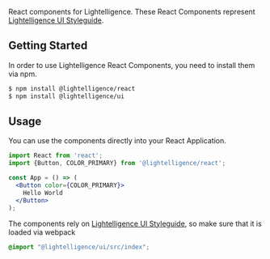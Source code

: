 
React components for Lightelligence. These React Components represent [Lightelligence
UI Styleguide](https://developers.lightelligence.io/ui).

## Getting Started

In order to use Lightelligence React Components, you need to install them via
npm. 

```bash
$ npm install @lightelligence/react
$ npm install @lightelligence/ui
```

## Usage

You can use the components directly into your React Application.

```jsx static
import React from 'react';
import {Button, COLOR_PRIMARY} from '@lightelligence/react';

const App = () => (
  <Button color={COLOR_PRIMARY}>
    Hello World
  </Button>
);
```

The components rely on [Lightelligence
UI Styleguide](https://developers.lightelligence.io/ui), so make sure that
it is loaded via webpack 

```css
@import "@lightelligence/ui/src/index";
```
